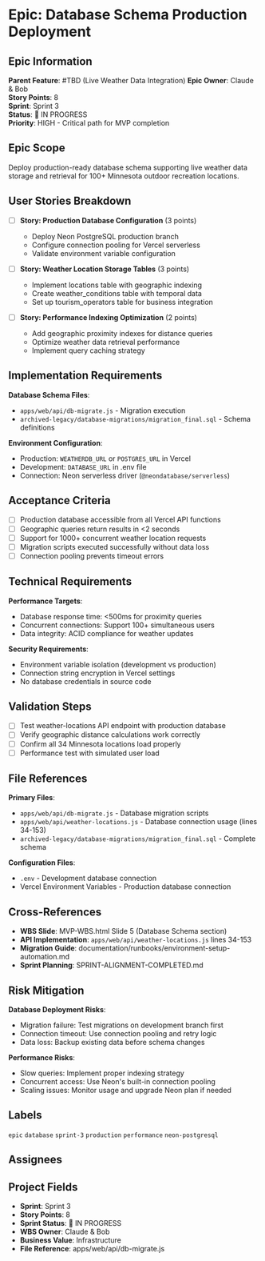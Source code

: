 # Epic: Database Schema Production Deployment

## Epic Information
**Parent Feature**: #TBD (Live Weather Data Integration)
**Epic Owner**: Claude & Bob  
**Story Points**: 8  
**Sprint**: Sprint 3  
**Status**: 🔄 IN PROGRESS  
**Priority**: HIGH - Critical path for MVP completion  

## Epic Scope
Deploy production-ready database schema supporting live weather data storage and retrieval for 100+ Minnesota outdoor recreation locations.

## User Stories Breakdown
- [ ] **Story: Production Database Configuration** (3 points)
  - Deploy Neon PostgreSQL production branch
  - Configure connection pooling for Vercel serverless
  - Validate environment variable configuration
  
- [ ] **Story: Weather Location Storage Tables** (3 points)  
  - Implement locations table with geographic indexing
  - Create weather_conditions table with temporal data
  - Set up tourism_operators table for business integration
  
- [ ] **Story: Performance Indexing Optimization** (2 points)
  - Add geographic proximity indexes for distance queries
  - Optimize weather data retrieval performance
  - Implement query caching strategy

## Implementation Requirements
**Database Schema Files**:
- `apps/web/api/db-migrate.js` - Migration execution
- `archived-legacy/database-migrations/migration_final.sql` - Schema definitions

**Environment Configuration**:
- Production: `WEATHERDB_URL` or `POSTGRES_URL` in Vercel
- Development: `DATABASE_URL` in .env file
- Connection: Neon serverless driver (`@neondatabase/serverless`)

## Acceptance Criteria
- [ ] Production database accessible from all Vercel API functions
- [ ] Geographic queries return results in <2 seconds
- [ ] Support for 1000+ concurrent weather location requests
- [ ] Migration scripts executed successfully without data loss
- [ ] Connection pooling prevents timeout errors

## Technical Requirements
**Performance Targets**:
- Database response time: <500ms for proximity queries
- Concurrent connections: Support 100+ simultaneous users
- Data integrity: ACID compliance for weather updates

**Security Requirements**:
- Environment variable isolation (development vs production)
- Connection string encryption in Vercel settings
- No database credentials in source code

## Validation Steps
- [ ] Test weather-locations API endpoint with production database
- [ ] Verify geographic distance calculations work correctly  
- [ ] Confirm all 34 Minnesota locations load properly
- [ ] Performance test with simulated user load

## File References
**Primary Files**:
- `apps/web/api/db-migrate.js` - Database migration scripts
- `apps/web/api/weather-locations.js` - Database connection usage (lines 34-153)
- `archived-legacy/database-migrations/migration_final.sql` - Complete schema

**Configuration Files**:
- `.env` - Development database connection
- Vercel Environment Variables - Production database connection

## Cross-References
- **WBS Slide**: MVP-WBS.html Slide 5 (Database Schema section)
- **API Implementation**: `apps/web/api/weather-locations.js` lines 34-153
- **Migration Guide**: documentation/runbooks/environment-setup-automation.md
- **Sprint Planning**: SPRINT-ALIGNMENT-COMPLETED.md

## Risk Mitigation
**Database Deployment Risks**:
- Migration failure: Test migrations on development branch first
- Connection timeout: Use connection pooling and retry logic
- Data loss: Backup existing data before schema changes

**Performance Risks**:
- Slow queries: Implement proper indexing strategy
- Concurrent access: Use Neon's built-in connection pooling
- Scaling issues: Monitor usage and upgrade Neon plan if needed

## Labels
`epic` `database` `sprint-3` `production` `performance` `neon-postgresql`

## Assignees
<!-- Add assignees: Claude & Bob -->

## Project Fields
- **Sprint**: Sprint 3
- **Story Points**: 8
- **Sprint Status**: 🔄 IN PROGRESS
- **WBS Owner**: Claude & Bob
- **Business Value**: Infrastructure
- **File Reference**: apps/web/api/db-migrate.js